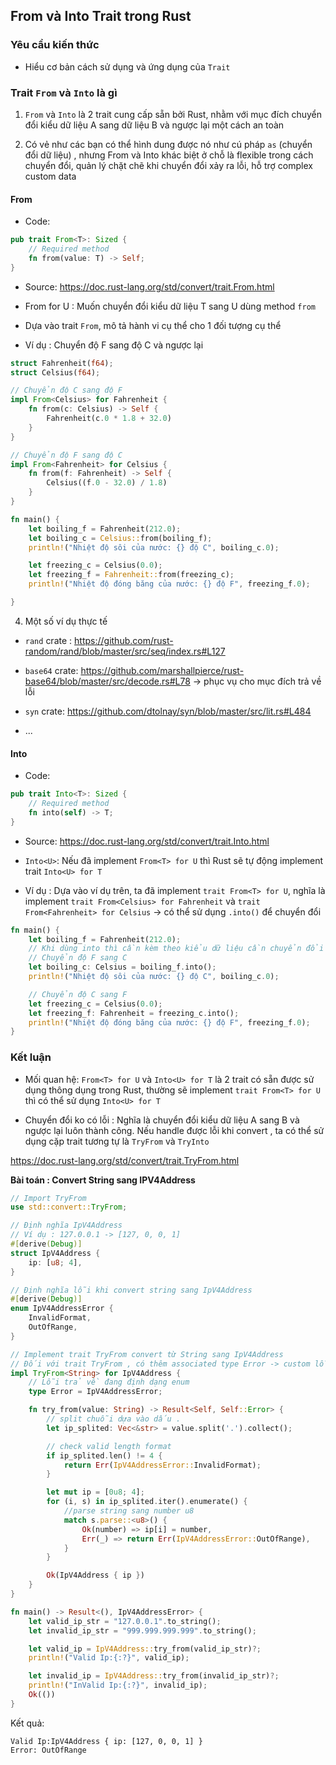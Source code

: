 ## From và Into Trait trong Rust

### Yêu cầu kiến thức
+ Hiểu cơ bản cách sử dụng và ứng dụng của `Trait`


### Trait `From` và `Into` là gì 

1. `From` và `Into` là 2 trait cung cấp sẵn bởi Rust, nhằm với mục đích chuyển đổi kiểu dữ liệu A sang dữ liệu B và ngược lại một cách an toàn 

2. Có vẻ như các bạn có thể hình dung được nó như cú pháp `as` (chuyển đổi dữ liệu) , nhưng From và Into khác biệt ở chỗ là flexible trong cách chuyển đổi, quản lý chặt chẽ khi chuyển đổi xảy ra lỗi, hỗ trợ complex custom data 

#### From

+ Code:

```rust
pub trait From<T>: Sized {
    // Required method
    fn from(value: T) -> Self;
}
```

+ Source: https://doc.rust-lang.org/std/convert/trait.From.html

+ From<T> for U : Muốn chuyển đổi kiểu dữ liệu T sang U dùng method `from`

+ Dựa vào trait `From`, mô tả hành vi cụ thể cho 1 đối tượng cụ thể 

+ Ví dụ : Chuyển độ F sang độ C và ngược lại 

```rust
struct Fahrenheit(f64);
struct Celsius(f64);

// Chuyển độ C sang độ F 
impl From<Celsius> for Fahrenheit {
    fn from(c: Celsius) -> Self {
        Fahrenheit(c.0 * 1.8 + 32.0)
    }
}

// Chuyển độ F sang độ C 
impl From<Fahrenheit> for Celsius {
    fn from(f: Fahrenheit) -> Self {
        Celsius((f.0 - 32.0) / 1.8)
    }
}

fn main() {
    let boiling_f = Fahrenheit(212.0);
    let boiling_c = Celsius::from(boiling_f);
    println!("Nhiệt độ sôi của nước: {} độ C", boiling_c.0);

    let freezing_c = Celsius(0.0);
    let freezing_f = Fahrenheit::from(freezing_c);
    println!("Nhiệt độ đóng băng của nước: {} độ F", freezing_f.0);

}
```

4. Một số ví dụ thực tế 
+ `rand` crate : https://github.com/rust-random/rand/blob/master/src/seq/index.rs#L127
+ `base64` crate: https://github.com/marshallpierce/rust-base64/blob/master/src/decode.rs#L78 -> phục vụ cho mục đích trả về lỗi
+ `syn` crate: https://github.com/dtolnay/syn/blob/master/src/lit.rs#L484

+ ...


#### Into

+ Code:

```rust
pub trait Into<T>: Sized {
    // Required method
    fn into(self) -> T;
}
```

+ Source: https://doc.rust-lang.org/std/convert/trait.Into.html

+ `Into<U>`: Nếu đã implement `From<T> for U` thì Rust sẽ tự động implement trait `Into<U> for T`

+ Ví dụ : Dựa vào ví dụ trên, ta đã implement `trait From<T> for U`, nghĩa là implement `trait From<Celsius> for Fahrenheit` và `trait From<Fahrenheit> for Celsius` -> có thể sử dụng `.into()` để chuyển đổi 


```rust
fn main() {
    let boiling_f = Fahrenheit(212.0);
    // Khi dùng into thì cần kèm theo kiểu dữ liệu cần chuyển đổi
    // Chuyển độ F sang C 
    let boiling_c: Celsius = boiling_f.into();
    println!("Nhiệt độ sôi của nước: {} độ C", boiling_c.0);

    // Chuyển độ C sang F 
    let freezing_c = Celsius(0.0);
    let freezing_f: Fahrenheit = freezing_c.into();
    println!("Nhiệt độ đóng băng của nước: {} độ F", freezing_f.0);
}
```

### Kết luận
+ Mối quan hệ: `From<T> for U` và `Into<U> for T` là 2 trait có sẵn được sử dụng thông dụng trong Rust, thường sẽ implement `trait From<T> for U` thì có thể sử dụng `Into<U> for T`

+ Chuyển đổi ko có lỗi : Nghĩa là chuyển đổi kiểu dữ liệu A sang B và ngược lại luôn thành công. Nếu handle được lỗi khi convert , ta có thể sử dụng cặp trait tương tự 
là `TryFrom` và `TryInto`

https://doc.rust-lang.org/std/convert/trait.TryFrom.html


**Bài toán : Convert String sang IPV4Address**

```rust
// Import TryFrom
use std::convert::TryFrom;

// Định nghĩa IpV4Address 
// Ví dụ : 127.0.0.1 -> [127, 0, 0, 1]
#[derive(Debug)]
struct IpV4Address {
    ip: [u8; 4],
}

// Định nghĩa lỗi khi convert string sang IpV4Address
#[derive(Debug)]
enum IpV4AddressError {
    InvalidFormat,
    OutOfRange,
}

// Implement trait TryFrom convert từ String sang IpV4Address
// Đối với trait TryFrom , có thêm associated type Error -> custom lỗi trả về 
impl TryFrom<String> for IpV4Address {
    // Lỗi trả về đang định dạng enum 
    type Error = IpV4AddressError;

    fn try_from(value: String) -> Result<Self, Self::Error> {
        // split chuỗi dựa vào dấu . 
        let ip_splited: Vec<&str> = value.split('.').collect();

        // check valid length format 
        if ip_splited.len() != 4 {
            return Err(IpV4AddressError::InvalidFormat);
        }

        let mut ip = [0u8; 4];
        for (i, s) in ip_splited.iter().enumerate() {
            //parse string sang number u8
            match s.parse::<u8>() {
                Ok(number) => ip[i] = number,
                Err(_) => return Err(IpV4AddressError::OutOfRange),
            }
        }

        Ok(IpV4Address { ip })
    }
}

fn main() -> Result<(), IpV4AddressError> {
    let valid_ip_str = "127.0.0.1".to_string();
    let invalid_ip_str = "999.999.999.999".to_string();

    let valid_ip = IpV4Address::try_from(valid_ip_str)?;
    println!("Valid Ip:{:?}", valid_ip);

    let invalid_ip = IpV4Address::try_from(invalid_ip_str)?;
    println!("InValid Ip:{:?}", invalid_ip);
    Ok(())
}
```

Kết quả:

```
Valid Ip:IpV4Address { ip: [127, 0, 0, 1] }
Error: OutOfRange
```

